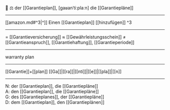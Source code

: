 🔵 ⚖️ der [[Garantieplan]], [ɡaʁanˈtiːplaːn]
die [[Garantiepläne]]

---
[[amazon.md#^3|^]] Einen [[Garantieplan]] [[hinzufügen]] ^3

---
= [[Garantieversicherung]]
≈ [[Gewährleistungsschein]]
≠ [[Garantieanspruch]], [[Garantiehaftung]], [[Garantieperiode]]

---
warranty plan

---
[[Garantie]]+[[plan]]
[[Ga]]|[[ra]]|[[nti]]|[[e]]|[[pla]]|[[n]]

---
N: der [[Garantieplan]], die [[Garantiepläne]]  
A: den [[Garantieplan]], die [[Garantiepläne]]  
G: des [[Garantieplanes]], der [[Garantiepläne]]  
D: dem [[Garantieplan]], den [[Garantieplänen]]